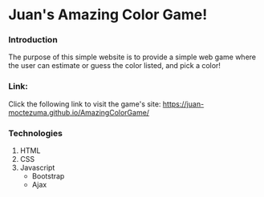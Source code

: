 # Juan's Amazing Color Game!

### Introduction

The purpose of this simple website is to provide a simple web game where the user can estimate or guess 
the color listed, and pick a color!

### Link:

Click the following link to visit the game's site: https://juan-moctezuma.github.io/AmazingColorGame/ 

### Technologies

1. HTML
2. CSS
3. Javascript
   * Bootstrap
   * Ajax
